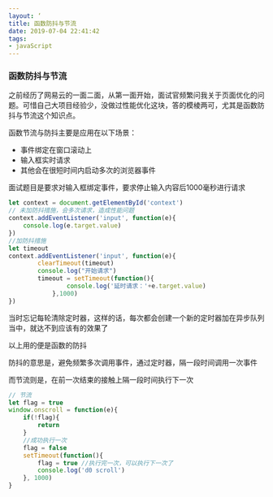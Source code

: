 ```yaml
---
layout: ‘
title: 函数防抖与节流
date: 2019-07-04 22:41:42
tags:
- javaScript
---
```


### 函数防抖与节流

之前经历了网易云的一面二面，从第一面开始，面试官频繁问我关于页面优化的问题。可惜自己大项目经验少，没做过性能优化这块，答的模棱两可，尤其是函数防抖与节流这个知识点。

函数节流与防抖主要是应用在以下场景：

- 事件绑定在窗口滚动上
- 输入框实时请求
- 其他会在很短时间内启动多次的浏览器事件

面试题目是要求对输入框绑定事件，要求停止输入内容后1000毫秒进行请求

```js
let context = document.getElementById('context')
// 未加防抖措施，会多次请求，造成性能问题
context.addEventListener('input', function(e){
	console.log(e.target.value)
})
//加防抖措施
let timeout
context.addEventListener('input', function(e){
		clearTimeout(timeout)
		console.log("开始请求")
		timeout = setTimeout(function(){
				console.log('延时请求：'+e.target.value)
			},1000)
})
```

当时忘记每轮清除定时器，这样的话，每次都会创建一个新的定时器加在异步队列当中，就达不到应该有的效果了

以上用的便是函数的防抖

防抖的意思是，避免频繁多次调用事件，通过定时器，隔一段时间调用一次事件

而节流则是，在前一次结束的接触上隔一段时间执行下一次

<!--more -->

```js
// 节流
let flag = true
window.onscroll = function(e){
	if(!flag){
		return
	}
	//成功执行一次
	flag = false 
	setTimeout(function(){
		flag = true //执行完一次，可以执行下一次了
		console.log('d0 scroll')
	}, 1000)
}
```

